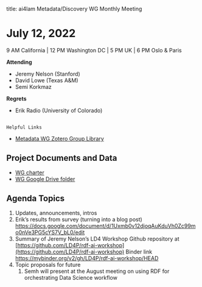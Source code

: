 title: ai4lam Metadata/Discovery WG	 Monthly Meeting

# July 12, 2022

9 AM California | 12 PM Washington DC | 5 PM UK | 6 PM Oslo & Paris


**Attending**
* Jeremy Nelson (Stanford)
* David Lowe (Texas A&M)
* Semi Korkmaz 

**Regrets**
* Erik Radio (University of Colorado)

## 
    Helpful Links

* [Metadata WG Zotero Group Library](https://www.zotero.org/groups/2709151/ai4lam_metadata_wg/library)


## Project Documents and Data
* [WG charter](https://drive.google.com/file/d/1ypcx2F30siqr-KYOKFZtVv8h9PIS9a77/view?usp=sharing)
* [WG Google Drive folder](https://drive.google.com/drive/folders/1cpZtbjKadgD30794fD97XY-EChUSy2r9?usp=sharing)


## Agenda Topics	
1. Updates, announcements, intros
2. Erik’s results from survey (turning into a blog post) https://docs.google.com/document/d/1Uxmb0v12djoqAuKduVh0Zc99mo0nVe3PG5cYS7V_bL0/edit
3. Summary of Jeremy Nelson’s LD4 Workshop Github repository at [https://github.com/LD4P/rdf-ai-workshop](https://github.com/LD4P/rdf-ai-workshop) Binder link https://mybinder.org/v2/gh/LD4P/rdf-ai-workshop/HEAD
4. Topic proposals for future
    1. Semh will present at the August meeting on using RDF for orchestrating Data Science workflow
